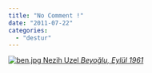 ```yaml
---
title: "No Comment !"
date: "2011-07-22"
categories: 
  - "destur"
---
```


 [![ben.jpg](/uploads/2011/07/ben.jpg) Nezih Uzel _Beyoğlu, Eylül 1961_](/uploads/2011/07/ben.jpg "ben.jpg")
